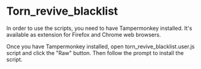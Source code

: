 # Torn_revive_blacklist

In order to use the scripts, you need to have Tampermonkey installed. It's available as extension for Firefox and Chrome web browsers.

Once you have Tampermonkey installed, open torn_revive_blacklist.user.js script and click the "Raw" button. Then follow the prompt to install the script.
